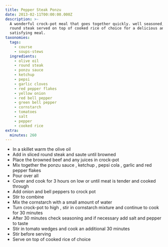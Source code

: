 ```yaml
---
title: Pepper Steak Ponzu
date: 2013-02-11T00:00:00.000Z
description: >-
  A wonderful crock-pot meal that goes together quickly. well seasoned, tender
  round steak served on top of cooked rice of choice for a delicious and
  satisfying meal.
taxonomies:
  tags:
    - course
    - soups-stews
  ingredients:
    - olive oil
    - round steak
    - ponzu sauce
    - ketchup
    - pepsi
    - garlic cloves
    - red pepper flakes
    - yellow onion
    - red bell pepper
    - green bell pepper
    - cornstarch
    - tomatoes
    - salt
    - pepper
    - cooked rice
extra:
  minutes: 260
---
```

 - In a skillet warm the olive oil
 - Add in sliced round steak and saute until browned
 - Place the browned beef and any juices in crock-pot
 - Mix together the ponzu sauce , ketchup , pepsi cola , garlic and red pepper flakes
 - Pour over all
 - Cover and cook for 3 hours on low or until meat is tender and cooked through
 - Add onion and bell peppers to crock pot
 - Stir to combine
 - Mix the cornstarch with a small amount of water
 - Turn crock-pot to high , stir in cornstarch mixture and continue to cook for 30 minutes
 - After 30 minutes check seasoning and if necessary add salt and pepper to taste
 - Stir in tomato wedges and cook an additional 30 minutes
 - Stir before serving
 - Serve on top of cooked rice of choice
